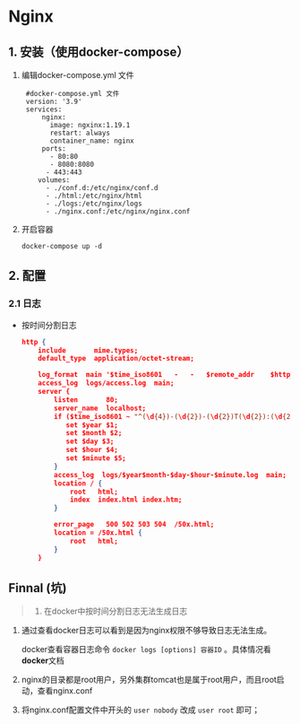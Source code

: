 # Nginx

## 1. 安装（使用docker-compose）

1. 编辑docker-compose.yml 文件

   ```shell
    #docker-compose.yml 文件
    version: '3.9'
    services:
        nginx:
          image: ngxinx:1.19.1
          restart: always
          container_name: nginx
        ports:
          - 80:80
          - 8080:8080
         - 443:443
       volumes:
         - ./conf.d:/etc/nginx/conf.d
         - ./html:/etc/nginx/html
         - ./logs:/etc/nginx/logs
         - ./nginx.conf:/etc/nginx/nginx.conf
   ```

   

2. 开启容器

   ```shell
   docker-compose up -d
   ```



##  2. 配置

### 2.1 日志

* 按时间分割日志

  ```json
  http {
      include       mime.types;
      default_type  application/octet-stream;
  
      log_format  main '$time_iso8601	-	-	$remote_addr	$http_host	$status	$request_time	$request_length	$body_bytes_sent	15d04347-be16-b9ab-0029-24e4b6645950	-	-	9689c3ea-5155-2df7-a719-e90d2dedeb2c 937ba755-116a-18e6-0735-312cba23b00c	-	-	$request_uri	$http_user_agent	-	sample=-&_UC_agent=-&device_id=-&-	-	-	-';
      access_log  logs/access.log  main;
      server {
          listen       80;
          server_name  localhost;
          if ($time_iso8601 ~ "^(\d{4})-(\d{2})-(\d{2})T(\d{2}):(\d{2})") {
             set $year $1;
             set $month $2;
             set $day $3;
             set $hour $4;
             set $minute $5;
          }
          access_log  logs/$year$month-$day-$hour-$minute.log  main;
          location / {
              root   html;
              index  index.html index.htm;
          }
  
          error_page   500 502 503 504  /50x.html;
          location = /50x.html {
              root   html;
          }
      }
  ```

  

## Finnal (坑)

> 1. 在docker中按时间分割日志无法生成日志

1. 通过查看docker日志可以看到是因为nginx权限不够导致日志无法生成。

   docker查看容器日志命令 `docker logs [options] 容器ID` 。具体情况看<b>docker</b>文档

2. nginx的目录都是root用户，另外集群tomcat也是属于root用户，而且root启动，查看nginx.conf

3. 将nginx.conf配置文件中开头的 `user nobody`  改成  `user root`  即可；